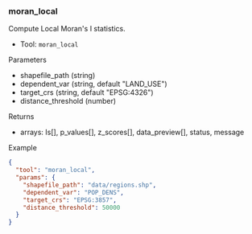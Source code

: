 ### moran_local

Compute Local Moran's I statistics.

- Tool: `moran_local`

Parameters

- shapefile_path (string)
- dependent_var (string, default "LAND_USE")
- target_crs (string, default "EPSG:4326")
- distance_threshold (number)

Returns

- arrays: Is[], p_values[], z_scores[], data_preview[], status, message

Example

```json
{
  "tool": "moran_local",
  "params": {
    "shapefile_path": "data/regions.shp",
    "dependent_var": "POP_DENS",
    "target_crs": "EPSG:3857",
    "distance_threshold": 50000
  }
}
```
